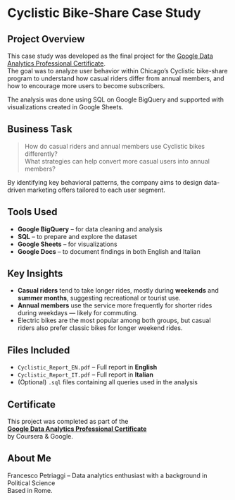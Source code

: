 # Cyclistic Bike-Share Case Study

## Project Overview

This case study was developed as the final project for the [Google Data Analytics Professional Certificate](https://www.coursera.org/account/accomplishments/specialization/certificate/HWFIH75ZXNZH).  
The goal was to analyze user behavior within Chicago’s Cyclistic bike-share program to understand how casual riders differ from annual members, and how to encourage more users to become subscribers.

The analysis was done using SQL on Google BigQuery and supported with visualizations created in Google Sheets.

## Business Task

> How do casual riders and annual members use Cyclistic bikes differently?  
> What strategies can help convert more casual users into annual members?

By identifying key behavioral patterns, the company aims to design data-driven marketing offers tailored to each user segment.

##  Tools Used

- **Google BigQuery** – for data cleaning and analysis
- **SQL** – to prepare and explore the dataset
- **Google Sheets** – for visualizations
- **Google Docs** – to document findings in both English and Italian

## Key Insights

- **Casual riders** tend to take longer rides, mostly during **weekends** and **summer months**, suggesting recreational or tourist use.
- **Annual members** use the service more frequently for shorter rides during weekdays — likely for commuting.
- Electric bikes are the most popular among both groups, but casual riders also prefer classic bikes for longer weekend rides.

## Files Included

- `Cyclistic_Report_EN.pdf` – Full report in **English**
- `Cyclistic_Report_IT.pdf` – Full report in **Italian**
- (Optional) `.sql` files containing all queries used in the analysis

## Certificate

This project was completed as part of the  
**[Google Data Analytics Professional Certificate](https://www.coursera.org/account/accomplishments/specialization/certificate/HWFIH75ZXNZH)**  
by Coursera & Google.

## About Me

Francesco Petriaggi – Data analytics enthusiast with a background in Political Science  
Based in Rome.

